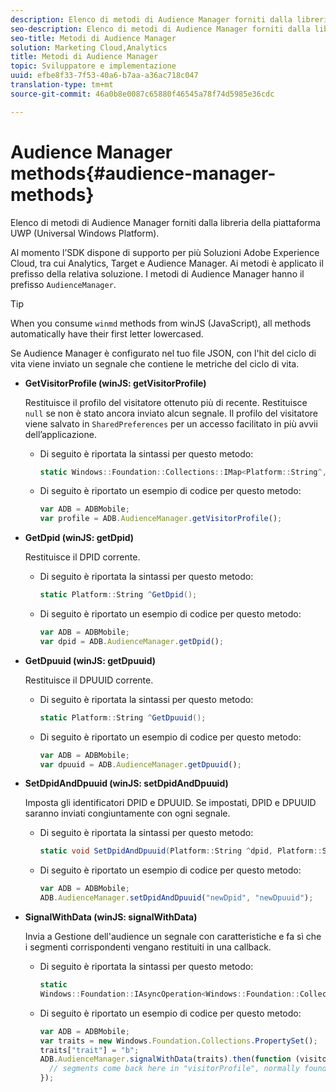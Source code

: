 ```yaml
---
description: Elenco di metodi di Audience Manager forniti dalla libreria della piattaforma UWP (Universal Windows Platform).
seo-description: Elenco di metodi di Audience Manager forniti dalla libreria della piattaforma UWP (Universal Windows Platform).
seo-title: Metodi di Audience Manager
solution: Marketing Cloud,Analytics
title: Metodi di Audience Manager
topic: Sviluppatore e implementazione
uuid: efbe8f33-7f53-40a6-b7aa-a36ac718c047
translation-type: tm+mt
source-git-commit: 46a0b8e0087c65880f46545a78f74d5985e36cdc

---
```



# Audience Manager methods{#audience-manager-methods}

Elenco di metodi di Audience Manager forniti dalla libreria della piattaforma UWP (Universal Windows Platform).

Al momento l’SDK dispone di supporto per più Soluzioni Adobe Experience Cloud, tra cui Analytics, Target e Audience Manager. Ai metodi è applicato il prefisso della relativa soluzione. I metodi di Audience Manager hanno il prefisso `AudienceManager`.

>[!TIP]
>
>When you consume `winmd` methods from winJS (JavaScript), all methods automatically have their first letter lowercased.

Se Audience Manager è configurato nel tuo file JSON, con l'hit del ciclo di vita viene inviato un segnale che contiene le metriche del ciclo di vita.

* **GetVisitorProfile (winJS: getVisitorProfile)**

   Restituisce il profilo del visitatore ottenuto più di recente. Restituisce `null` se non è stato ancora inviato alcun segnale. Il profilo del visitatore viene salvato in `SharedPreferences` per un accesso facilitato in più avvii dell’applicazione.

   * Di seguito è riportata la sintassi per questo metodo:

      ```csharp
      static Windows::Foundation::Collections::IMap<Platform::String^,Platform::Object^> ^GetVisitorProfile();
      ```

   * Di seguito è riportato un esempio di codice per questo metodo:

      ```js
      var ADB = ADBMobile; 
      var profile = ADB.AudienceManager.getVisitorProfile();
      ```

* **GetDpid (winJS: getDpid)**

   Restituisce il DPID corrente.

   * Di seguito è riportata la sintassi per questo metodo:

      ```csharp
      static Platform::String ^GetDpid();
      ```

   * Di seguito è riportato un esempio di codice per questo metodo:

      ```js
      var ADB = ADBMobile;
      var dpid = ADB.AudienceManager.getDpid(); 
      ```

* **GetDpuuid (winJS: getDpuuid)**

   Restituisce il DPUUID corrente.

   * Di seguito è riportata la sintassi per questo metodo:

      ```csharp
      static Platform::String ^GetDpuuid();
      ```

   * Di seguito è riportato un esempio di codice per questo metodo:

      ```js
      var ADB = ADBMobile; 
      var dpuuid = ADB.AudienceManager.getDpuuid();
      ```

* **SetDpidAndDpuuid (winJS: setDpidAndDpuuid)**

   Imposta gli identificatori DPID e DPUUID. Se impostati, DPID e DPUUID saranno inviati congiuntamente con ogni segnale.

   * Di seguito è riportata la sintassi per questo metodo:

      ```csharp
      static void SetDpidAndDpuuid(Platform::String ^dpid, Platform::String ^dpuuid);
      ```

   * Di seguito è riportato un esempio di codice per questo metodo:

      ```js
      var ADB = ADBMobile; 
      ADB.AudienceManager.setDpidAndDpuuid("newDpid", "newDpuuid");
      ```

* **SignalWithData (winJS: signalWithData)**

   Invia a Gestione dell'audience un segnale con caratteristiche e fa sì che i segmenti corrispondenti vengano restituiti in una callback.

   * Di seguito è riportata la sintassi per questo metodo:

      ```csharp
      static 
      Windows::Foundation::IAsyncOperation<Windows::Foundation::Collections::IMap<Platform::String^, Platform::Object^> ^> ^SignalWithData(Windows::Foundation::Collections::IMap<Platform::String^,Platform::Object> ^data);
      ```

   * Di seguito è riportato un esempio di codice per questo metodo:

      ```js
      var ADB = ADBMobile;
      var traits = new Windows.Foundation.Collections.PropertySet(); 
      traits["trait"] = "b";
      ADB.AudienceManager.signalWithData(traits).then(function (visitorProfile) { 
        // segments come back here in "visitorProfile", normally found in the "segs" object of your json 
      }); 
      
